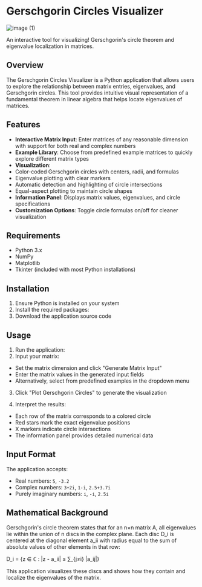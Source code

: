 # Gerschgorin Circles Visualizer


![image (1)](https://github.com/user-attachments/assets/75af44c9-3d53-4c90-b94d-c94b05ff8b46)


An interactive tool for visualizing! 
Gerschgorin's circle theorem and eigenvalue localization in matrices.

## Overview

The Gerschgorin Circles Visualizer is a Python application that allows users to explore the relationship between matrix entries, eigenvalues, and Gerschgorin circles. This tool provides intuitive visual representation of a fundamental theorem in linear algebra that helps locate eigenvalues of matrices.

## Features

- **Interactive Matrix Input**: Enter matrices of any reasonable dimension with support for both real and complex numbers
- **Example Library**: Choose from predefined example matrices to quickly explore different matrix types
- **Visualization**:
 - Color-coded Gerschgorin circles with centers, radii, and formulas
 - Eigenvalue plotting with clear markers
 - Automatic detection and highlighting of circle intersections
 - Equal-aspect plotting to maintain circle shapes
- **Information Panel**: Displays matrix values, eigenvalues, and circle specifications
- **Customization Options**: Toggle circle formulas on/off for cleaner visualization

## Requirements

- Python 3.x
- NumPy
- Matplotlib
- Tkinter (included with most Python installations)

## Installation

1. Ensure Python is installed on your system
2. Install the required packages:
3. Download the application source code

## Usage

1. Run the application:
2. Input your matrix:
- Set the matrix dimension and click "Generate Matrix Input"
- Enter the matrix values in the generated input fields
- Alternatively, select from predefined examples in the dropdown menu

3. Click "Plot Gerschgorin Circles" to generate the visualization

4. Interpret the results:
- Each row of the matrix corresponds to a colored circle
- Red stars mark the exact eigenvalue positions
- X markers indicate circle intersections
- The information panel provides detailed numerical data

## Input Format

The application accepts:
- Real numbers: `5`, `-3.2`
- Complex numbers: `3+2i`, `1-i`, `2.5+3.7i`
- Purely imaginary numbers: `i`, `-i`, `2.5i`

## Mathematical Background

Gerschgorin's circle theorem states that for an n×n matrix A, all eigenvalues lie within the union of n discs in the complex plane. Each disc D_i is centered at the diagonal element a_ii with radius equal to the sum of absolute values of other elements in that row:

D_i = {z ∈ ℂ : |z - a_ii| ≤ ∑_{j≠i} |a_ij|}

This application visualizes these discs and shows how they contain and localize the eigenvalues of the matrix.
